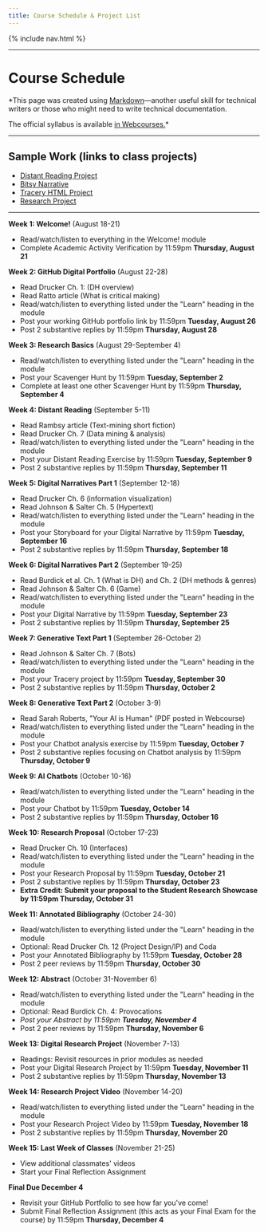 ```yaml
---
title: Course Schedule & Project List
---
```


{% include nav.html %}

---
# Course Schedule 


*This page was created using [Markdown](https://www.markdownguide.org/cheat-sheet/)—another useful skill for technical writers or those who might need to write technical documentation.

The official syllabus is available [in Webcourses.](https://webcourses.ucf.edu/courses/1488031/external_tools/374802)* 

---
## **Sample Work (links to class projects)**
- [Distant Reading Project](distantreading.md)
- [Bitsy Narrative](bisty_demo.html)
- [Tracery HTML Project](tracery.html)
- [Research Project](researchproject.md)
  
---  
  
**Week 1: Welcome!** (August 18-21)  
- Read/watch/listen to everything in the Welcome! module  
- Complete Academic Activity Verification by 11:59pm **Thursday, August 21**

**Week 2: GitHub Digital Portfolio** (August 22-28)  
- Read Drucker Ch. 1: (DH overview)  
- Read Ratto article (What is critical making)  
- Read/watch/listen to everything listed under the "Learn" heading in the module  
- Post your working GitHub portfolio link by 11:59pm **Tuesday, August 26**  
- Post 2 substantive replies by 11:59pm **Thursday, August 28**

**Week 3: Research Basics** (August 29-September 4)  
- Read/watch/listen to everything listed under the "Learn" heading in the module  
- Post your Scavenger Hunt by 11:59pm **Tuesday, September 2**  
- Complete at least one other Scavenger Hunt by 11:59pm **Thursday, September 4**

**Week 4: Distant Reading** (September 5-11)  
- Read Rambsy article (Text-mining short fiction)  
- Read Drucker Ch. 7 (Data mining & analysis)  
- Read/watch/listen to everything listed under the "Learn" heading in the module  
- Post your Distant Reading Exercise by 11:59pm **Tuesday, September 9**  
- Post 2 substantive replies by 11:59pm **Thursday, September 11**

**Week 5: Digital Narratives Part 1** (September 12-18)  
- Read Drucker Ch. 6 (information visualization)  
- Read Johnson & Salter Ch. 5 (Hypertext)  
- Read/watch/listen to everything listed under the "Learn" heading in the module  
- Post your Storyboard for your Digital Narrative by 11:59pm **Tuesday, September 16**  
- Post 2 substantive replies by 11:59pm **Thursday, September 18**

**Week 6: Digital Narratives Part 2** (September 19-25)  
- Read Burdick et al. Ch. 1 (What is DH) and Ch. 2 (DH methods & genres)  
- Read Johnson & Salter Ch. 6 (Game)  
- Read/watch/listen to everything listed under the "Learn" heading in the module  
- Post your Digital Narrative by 11:59pm **Tuesday, September 23**  
- Post 2 substantive replies by 11:59pm **Thursday, September 25**

**Week 7: Generative Text Part 1** (September 26-October 2)  
- Read Johnson & Salter Ch. 7 (Bots)  
- Read/watch/listen to everything listed under the "Learn" heading in the module  
- Post your Tracery project by 11:59pm **Tuesday, September 30**  
- Post 2 substantive replies by 11:59pm **Thursday, October 2**

**Week 8: Generative Text Part 2** (October 3-9)  
- Read Sarah Roberts, "Your AI is Human" (PDF posted in Webcourse)  
- Read/watch/listen to everything listed under the "Learn" heading in the module  
- Post your Chatbot analysis exercise by 11:59pm **Tuesday, October 7**  
- Post 2 substantive replies focusing on Chatbot analysis by 11:59pm **Thursday, October 9**

**Week 9: AI Chatbots** (October 10-16)  
- Read/watch/listen to everything listed under the "Learn" heading in the module  
- Post your Chatbot by 11:59pm **Tuesday, October 14**  
- Post 2 substantive replies by 11:59pm **Thursday, October 16**

**Week 10: Research Proposal** (October 17-23)  
- Read Drucker Ch. 10 (Interfaces)  
- Read/watch/listen to everything listed under the "Learn" heading in the module  
- Post your Research Proposal by 11:59pm **Tuesday, October 21**  
- Post 2 substantive replies by 11:59pm **Thursday, October 23**  
- **Extra Credit: Submit your proposal to the Student Research Showcase by 11:59pm Thursday, October 31**

**Week 11: Annotated Bibliography** (October 24-30)  
- Read/watch/listen to everything listed under the "Learn" heading in the module  
- Optional: Read Drucker Ch. 12 (Project Design/IP) and Coda  
- Post your Annotated Bibliography by 11:59pm **Tuesday, October 28**  
- Post 2 peer reviews by 11:59pm **Thursday, October 30**

**Week 12: Abstract** (October 31-November 6)  
- Read/watch/listen to everything listed under the "Learn" heading in the module  
- Optional: Read Burdick Ch. 4: Provocations  
- *Post your Abstract by 11:59pm **Tuesday, November 4***  
- Post 2 peer reviews by 11:59pm **Thursday, November 6**

**Week 13: Digital Research Project** (November 7-13)  
- Readings: Revisit resources in prior modules as needed  
- Post your Digital Research Project by 11:59pm **Tuesday, November 11**  
- Post 2 substantive replies by 11:59pm **Thursday, November 13**

**Week 14: Research Project Video** (November 14-20)  
- Read/watch/listen to everything listed under the "Learn" heading in the module  
- Post your Research Project Video by 11:59pm **Tuesday, November 18**  
- Post 2 substantive replies by 11:59pm **Thursday, November 20**

**Week 15: Last Week of Classes** (November 21-25)  
- View additional classmates' videos  
- Start your Final Reflection Assignment

**Final Due December 4**  
- Revisit your GitHub Portfolio to see how far you've come!  
- Submit Final Reflection Assignment (this acts as your Final Exam for the course) by 11:59pm **Thursday, December 4**
